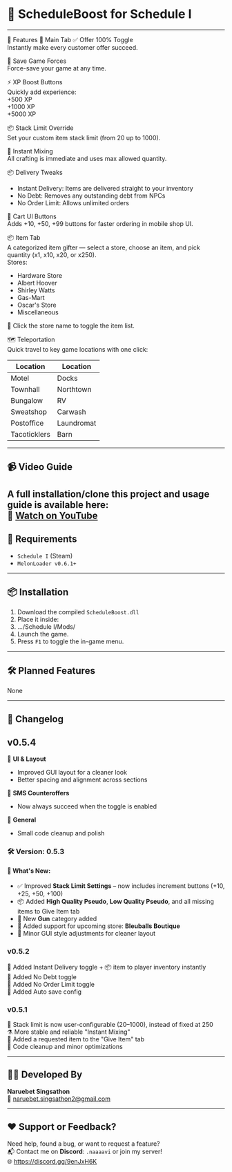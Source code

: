 # 🧪 ScheduleBoost for Schedule I

---

🚀 Features
🧭 Main Tab
✅ Offer 100% Toggle  
Instantly make every customer offer succeed.

💾 Save Game Forces  
Force-save your game at any time.

⚡ XP Boost Buttons  
Quickly add experience:  
+500 XP  
+1000 XP  
+5000 XP

📦 Stack Limit Override  
Set your custom item stack limit (from 20 up to 1000).

🧪 Instant Mixing  
All crafting is immediate and uses max allowed quantity.

📦 Delivery Tweaks  
- Instant Delivery: Items are delivered straight to your inventory  
- No Debt: Removes any outstanding debt from NPCs  
- No Order Limit: Allows unlimited orders  

🛒 Cart UI Buttons  
Adds +10, +50, +99 buttons for faster ordering in mobile shop UI.

📦 Item Tab  
A categorized item gifter — select a store, choose an item, and pick quantity (x1, x10, x20, or x250).  
Stores:

- Hardware Store  
- Albert Hoover  
- Shirley Watts  
- Gas-Mart  
- Oscar's Store  
- Miscellaneous  

🔄 Click the store name to toggle the item list.

🗺️ Teleportation  
Quick travel to key game locations with one click:

| Location      | Location     |
|---------------|--------------|
| Motel         | Docks        |
| Townhall      | Northtown    |
| Bungalow      | RV           |
| Sweatshop     | Carwash      |
| Postoffice    | Laundromat   |
| Tacoticklers  | Barn         |


---

## 📹 Video Guide

A full installation/clone this project and usage guide is available here:  
🎥 [Watch on YouTube](https://www.youtube.com/watch?v=xvFZjo5PgG0)
---

## 🧩 Requirements

- `Schedule I` (Steam)
- `MelonLoader v0.6.1+`

---

## 📦 Installation

1. Download the compiled `ScheduleBoost.dll`
2. Place it inside:
3. .../Schedule I/Mods/
3. Launch the game.
4. Press `F1` to toggle the in-game menu.

---

## 🛠️ Planned Features

None

---

## 📝 Changelog

## v0.5.4
💄 **UI & Layout**
- Improved GUI layout for a cleaner look
- Better spacing and alignment across sections

📱 **SMS Counteroffers**
- Now always succeed when the toggle is enabled

🧼 **General**
- Small code cleanup and polish

### 🛠️ Version: 0.5.3

#### 📌 What's New:
- ✅ Improved **Stack Limit Settings** – now includes increment buttons (+10, +25, +50, +100)
- 📦 Added **High Quality Pseudo**, **Low Quality Pseudo**, and all missing items to Give Item tab
- 🔫 New **Gun** category added
- 🏪 Added support for upcoming store: **Bleuballs Boutique**
- 🎨 Minor GUI style adjustments for cleaner layout

### v0.5.2
🧪 Added Instant Delivery toggle + 📦 item to player inventory instantly  
💸 Added No Debt toggle  
🚫 Added No Order Limit toggle  
💾 Added Auto save config  

### v0.5.1
🔧 Stack limit is now user-configurable (20–1000), instead of fixed at 250  
⚗️ More stable and reliable "Instant Mixing"  
🎁 Added a requested item to the "Give Item" tab  
🧼 Code cleanup and minor optimizations  

---

## 👨‍💻 Developed By

**Naruebet Singsathon**  
📧 [naruebet.singsathon2@gmail.com](mailto:naruebet.singsathon2@gmail.com)

---

## ❤️ Support or Feedback?
Need help, found a bug, or want to request a feature?  
📬 Contact me on **Discord**: `.naaaavi` or join my server!  
🌐 https://discord.gg/9enJxH6K
